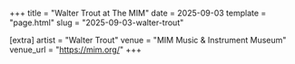 +++
title = "Walter Trout at The MIM"
date = 2025-09-03
template = "page.html"
slug = "2025-09-03-walter-trout"

[extra]
artist = "Walter Trout"
venue = "MIM Music & Instrument Museum"
venue_url = "https://mim.org/"
+++
